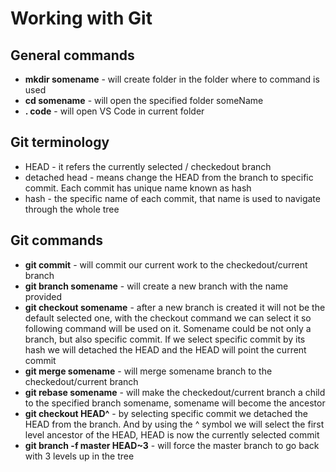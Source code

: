 # Working with Git

## General commands

- **mkdir somename** - will create folder in the folder where to command is used
- **cd somename** - will open the specified folder someName
- **. code** - will open VS Code in current folder

## Git terminology

- HEAD - it refers the currently selected / checkedout branch
- detached head - means change the HEAD from the branch to specific commit. Each commit has unique name known as hash
- hash - the specific name of each commit, that name is used to navigate through the whole tree

## Git commands

- **git commit** - will commit our current work to the checkedout/current branch
- **git branch somename** - will create a new branch with the name provided
- **git checkout somename** - after a new branch is created it will not be the default selected one, with the checkout command we can select it so following command will be used on it. Somename could be not only a branch, but also specific commit. If we select specific commit by its hash we will detached the HEAD and the HEAD will point the current commit
- **git merge somename** - will merge somename branch to the checkedout/current branch
- **git rebase somename** - will make the checkedout/current branch a child to the specified branch somename, somename will become the ancestor
- **git checkout HEAD^** - by selecting specific commit we detached the HEAD from the branch. And by using the ^ symbol we will select the first level ancestor of the HEAD, HEAD is now the currently selected commit
- **git branch -f master HEAD~3** - will force the master branch to go back with 3 levels up in the tree

